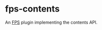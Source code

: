 # fps-contents

An [FPS](https://github.com/jupyter-server/fps) plugin implementing the contents API.
